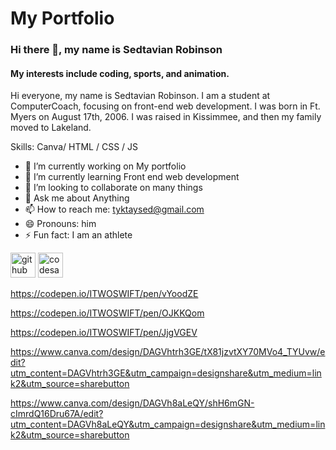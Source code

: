 # My Portfolio
### Hi there 👋, my name is Sedtavian Robinson
#### My interests include coding, sports, and animation.
Hi everyone, my name is Sedtavian Robinson. I am a student at ComputerCoach, focusing on front-end web development. I was born in Ft. Myers on August 17th, 2006. I was raised in Kissimmee, and then my family moved to Lakeland.

Skills: Canva/ HTML / CSS / JS

- 🔭 I’m currently working on My portfolio  
- 🌱 I’m currently learning Front end web development 
- 👯 I’m looking to collaborate on many things 
- 💬 Ask me about Anything 
- 📫 How to reach me: tyktaysed@gmail.com 
- 😄 Pronouns: him 
- ⚡ Fun fact: I am an athlete  


[<img src='https://cdn.jsdelivr.net/npm/simple-icons@3.0.1/icons/github.svg' alt='github' height='40'>](https://github.com/TaeisHim223)  [<img src='https://cdn.jsdelivr.net/npm/simple-icons@3.0.1/icons/codesandbox.svg' alt='codesandbox' height='40'>](https://codesandbox.io/u/TaeisHim223)  

https://codepen.io/ITWOSWIFT/pen/vYoodZE

https://codepen.io/ITWOSWIFT/pen/OJKKQom

https://codepen.io/ITWOSWIFT/pen/JjgVGEV

https://www.canva.com/design/DAGVhtrh3GE/tX81jzvtXY70MVo4_TYUvw/edit?utm_content=DAGVhtrh3GE&utm_campaign=designshare&utm_medium=link2&utm_source=sharebutton

https://www.canva.com/design/DAGVh8aLeQY/shH6mGN-cImrdQ16Dru67A/edit?utm_content=DAGVh8aLeQY&utm_campaign=designshare&utm_medium=link2&utm_source=sharebutton


